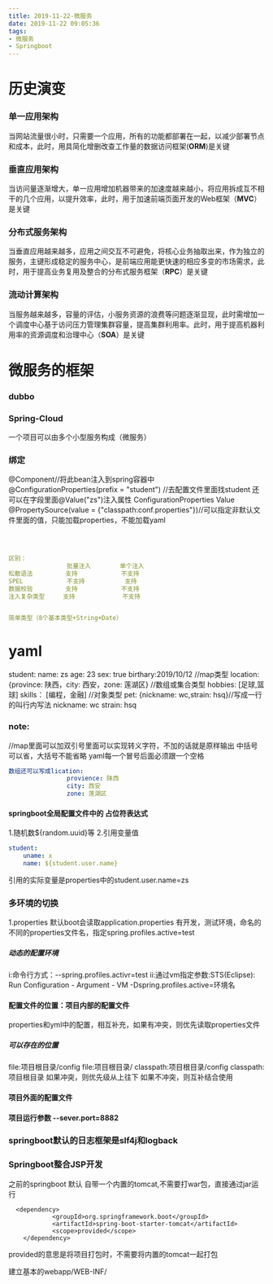 ```yaml
---
title: 2019-11-22-微服务
date: 2019-11-22 09:05:36
tags:
- 微服务
- Springboot
---
```

# 历史演变

### 单一应用架构

当网站流量很小时，只需要一个应用，所有的功能都部署在一起，以减少部署节点和成本，此时，用具简化增删改查工作量的数据访问框架(**ORM**)是关键

### 垂直应用架构

当访问量逐渐增大，单一应用增加机器带来的加速度越来越小，将应用拆成互不相干的几个应用，以提升效率，此时，用于加速前端页面开发的Web框架（**MVC**）是关键

### 分布式服务架构

当垂直应用越来越多，应用之间交互不可避免，将核心业务抽取出来，作为独立的服务，主键形成稳定的服务中心，是前端应用能更快速的相应多变的市场需求，此时，用于提高业务复用及整合的分布式服务框架（**RPC**）是关键

### 流动计算架构

当服务越来越多，容量的评估，小服务资源的浪费等问题逐渐显现，此时需增加一个调度中心基于访问压力管理集群容量，提高集群利用率。此时，用于提高机器利用率的资源调度和治理中心（**SOA**）是关键



# 微服务的框架

### dubbo

### Spring-Cloud



一个项目可以由多个小型服务构成（微服务）


### 绑定
@Component//将此bean注入到spring容器中
@ConfigurationProperties(prefix = "student") //去配置文件里面找student
还可以在字段里面@Value("zs")注入属性
    ConfigurationProperties     Value
@PropertySource(value = {"classpath:conf.properties"})//可以指定非默认文件里面的值，只能加载properties，不能加载yaml

​    


```yaml

区别：
                批量注入        单个注入
松散语法         支持            不支持 
SPEL            不支持           支持    
数据校验         支持            不支持
注入复杂类型     支持             不支持


简单类型（8个基本类型+String+Date）

```

#  yaml
student:
    name: zs
    age: 23
    sex: true
    birthary:2019/10/12
    //map类型
    location: {province: 陕西，city: 西安，zone: 莲湖区}
    //数组或集合类型
    hobbies: [足球,篮球]
    skills： [编程，金融]
    //对象类型
    pet: {nickname: wc,strain: hsq}//写成一行的叫行内写法
        nickname: wc
        strain: hsq


### note:
//map里面可以加双引号里面可以实现转义字符，不加的话就是原样输出
中括号可以省，大括号不能省略
yaml每一个冒号后面必须跟一个空格
```yaml
数组还可以写成lication: 
                provience: 陕西
                city: 西安
                zone: 莲湖区
```

#### springboot全局配置文件中的 占位符表达式
1.随机数${random.uuid}等
2.引用变量值
```yaml
student: 
    uname: x
    name: ${student.user.name}

```
引用的实际变量是properties中的student.user.name=zs

### 多环境的切换
1.properties
默认boot会读取application.properties
有开发，测试环境，命名的不同的properties文件名，指定spring.profiles.active=test
##### 动态的配置环境
i:命令行方式：--spring.profiles.activr=test
ii:通过vm指定参数:STS(Eclipse): Run Configuration - Argument - VM -Dspring.profiles.active=环境名

#### 配置文件的位置：项目内部的配置文件
properties和yml中的配置，相互补充，如果有冲突，则优先读取properties文件
##### 可以存在的位置
file:项目根目录/config
file:项目根目录/
classpath:项目根目录/config
classpath:项目根目录
如果冲突，则优先级从上往下
如果不冲突，则互补结合使用

#### 项目外面的配置文件

#### 项目运行参数 --sever.port=8882

### springboot默认的日志框架是slf4j和logback


### Springboot整合JSP开发
之前的springboot 默认  自带一个内置的tomcat,不需要打war包，直接通过jar运行
```
  <dependency>
            <groupId>org.springframework.boot</groupId>
            <artifactId>spring-boot-starter-tomcat</artifactId>
            <scope>provided</scope>
    </dependency>
```
provided的意思是将项目打包时，不需要将内置的tomcat一起打包

建立基本的webapp/WEB-INF/
